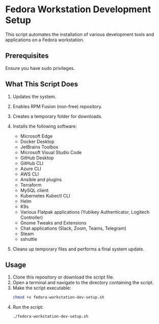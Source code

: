 # Fedora Workstation Development Setup

This script automates the installation of various development tools and applications on a Fedora workstation.

## Prerequisites

Ensure you have sudo privileges.

## What This Script Does

1. Updates the system.
2. Enables RPM Fusion (non-free) repository.
3. Creates a temporary folder for downloads.
4. Installs the following software:
   - Microsoft Edge
   - Docker Desktop
   - JetBrains Toolbox
   - Microsoft Visual Studio Code
   - GitHub Desktop
   - GitHub CLI
   - Azure CLI
   - AWS CLI
   - Ansible and plugins
   - Terraform
   - MySQL client
   - Kubernetes Kubectl CLI
   - Helm
   - K9s
   - Various Flatpak applications (Yubikey Authenticator, Logitech Controller)
   - Gnome Tweaks and Extensions
   - Chat applications (Slack, Zoom, Teams, Telegram)
   - Steam
   - sshuttle

5. Cleans up temporary files and performs a final system update.

## Usage

1. Clone this repository or download the script file.
2. Open a terminal and navigate to the directory containing the script.
3. Make the script executable:
    ```bash
    chmod +x fedora-workstation-dev-setup.sh
    ```
4. Run the script:
    ```bash
    ./fedora-workstation-dev-setup.sh
    ```

